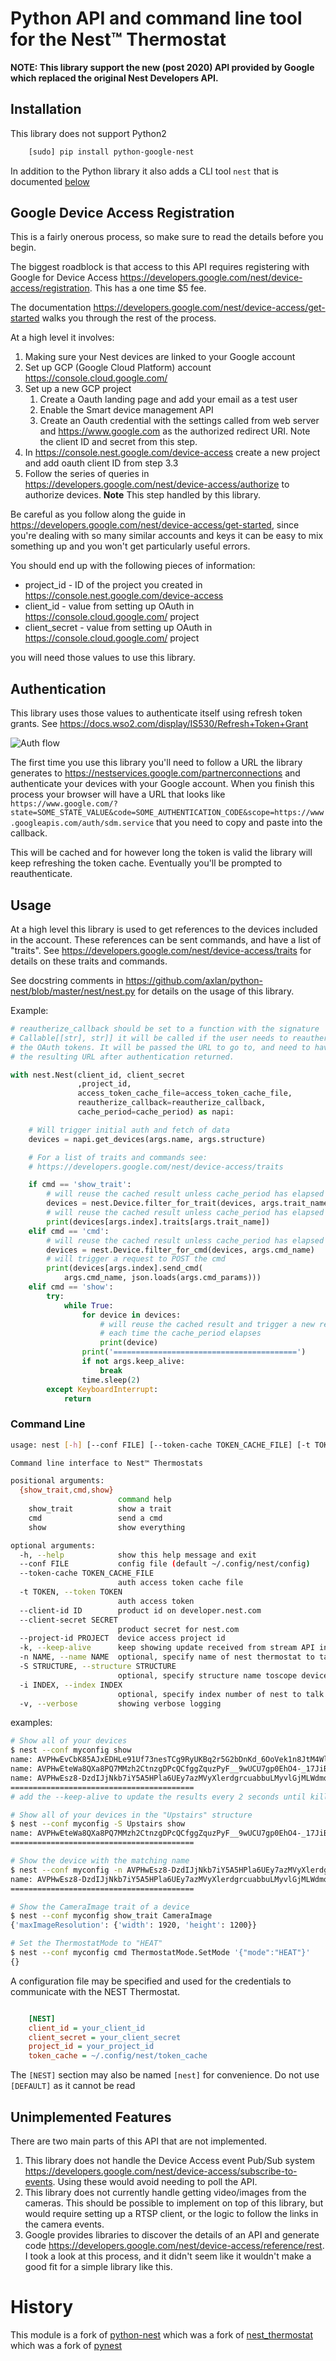 # Python API and command line tool for the Nest™ Thermostat

**NOTE: This library support the new (post 2020) API provided by Google which replaced the original Nest Developers API.**

## Installation

This library does not support Python2

```bash
    [sudo] pip install python-google-nest
```

In addition to the Python library it also adds a CLI tool `nest` that is documented [below](#command-line)

## Google Device Access Registration

This is a fairly onerous process, so make sure to read the details before you begin.

The biggest roadblock is that access to this API requires registering with Google for Device Access <https://developers.google.com/nest/device-access/registration>. This has a one time $5 fee.

The documentation <https://developers.google.com/nest/device-access/get-started> walks you through the rest of the process.

At a high level it involves:

1. Making sure your Nest devices are linked to your Google account
2. Set up GCP (Google Cloud Platform) account <https://console.cloud.google.com/>
3. Set up a new GCP project
    1. Create a Oauth landing page and add your email as a test user
    2. Enable the Smart device management API
    3. Create an Oauth credential with the settings called from web server and https://www.google.com as the authorized redirect URI. Note the client ID and secret from this step.
4. In https://console.nest.google.com/device-access create a new project and add oauth client ID from step 3.3
5. Follow the series of queries in https://developers.google.com/nest/device-access/authorize to authorize devices. **Note** This step handled by this library.

Be careful as you follow along the guide in <https://developers.google.com/nest/device-access/get-started>, since you're dealing with so many similar accounts and keys it can be easy to mix something up and you won't get particularly useful errors.

You should end up with the following pieces of information:
* project_id - ID of the project you created in https://console.nest.google.com/device-access
* client_id - value from setting up OAuth in https://console.cloud.google.com/ project
* client_secret - value from setting up OAuth in https://console.cloud.google.com/ project

you will need those values to use this library.

## Authentication

This library uses those values to authenticate itself using refresh token grants. See <https://docs.wso2.com/display/IS530/Refresh+Token+Grant>

![Auth flow](https://docs.wso2.com/download/attachments/60493896/OAuth%20grant%20types%20-%20refresh-token.png?version=2&modificationDate=1510629793000&api=v2)

The first time you use this library you'll need to follow a URL the library generates to https://nestservices.google.com/partnerconnections and authenticate your devices with your Google account. When you finish this process your browser will have a URL that looks like `https://www.google.com/?state=SOME_STATE_VALUE&code=SOME_AUTHENTICATION_CODE&scope=https://www.googleapis.com/auth/sdm.service` that you need to copy and paste into the callback.

This will be cached and for however long the token is valid the library will keep refreshing the token cache. Eventually you'll be prompted to reauthenticate.

## Usage

At a high level this library is used to get references to the devices included in the account. These references can be sent commands, and have a list of "traits". See <https://developers.google.com/nest/device-access/traits> for details on these traits and commands.

See docstring comments in <https://github.com/axlan/python-nest/blob/master/nest/nest.py> for details on the usage of this library.

Example:

```python
# reautherize_callback should be set to a function with the signature
# Callable[[str], str]] it will be called if the user needs to reautherize
# the OAuth tokens. It will be passed the URL to go to, and need to have
# the resulting URL after authentication returned.

with nest.Nest(client_id, client_secret
               ,project_id,
               access_token_cache_file=access_token_cache_file,
               reautherize_callback=reautherize_callback,
               cache_period=cache_period) as napi:

    # Will trigger initial auth and fetch of data
    devices = napi.get_devices(args.name, args.structure)

    # For a list of traits and commands see:
    # https://developers.google.com/nest/device-access/traits

    if cmd == 'show_trait':
        # will reuse the cached result unless cache_period has elapsed
        devices = nest.Device.filter_for_trait(devices, args.trait_name)
        # will reuse the cached result unless cache_period has elapsed
        print(devices[args.index].traits[args.trait_name])
    elif cmd == 'cmd':
        # will reuse the cached result unless cache_period has elapsed
        devices = nest.Device.filter_for_cmd(devices, args.cmd_name)
        # will trigger a request to POST the cmd
        print(devices[args.index].send_cmd(
            args.cmd_name, json.loads(args.cmd_params)))
    elif cmd == 'show':
        try:
            while True:
                for device in devices:
                    # will reuse the cached result and trigger a new request
                    # each time the cache_period elapses
                    print(device)
                print('=========================================')
                if not args.keep_alive:
                    break
                time.sleep(2)
        except KeyboardInterrupt:
            return
```

### Command Line

```bash
usage: nest [-h] [--conf FILE] [--token-cache TOKEN_CACHE_FILE] [-t TOKEN] [--client-id ID] [--client-secret SECRET] [--project-id PROJECT] [-k] [-n NAME] [-S STRUCTURE] [-i INDEX] [-v] {show_trait,cmd,show} ...

Command line interface to Nest™ Thermostats

positional arguments:
  {show_trait,cmd,show}
                        command help
    show_trait          show a trait
    cmd                 send a cmd
    show                show everything

optional arguments:
  -h, --help            show this help message and exit
  --conf FILE           config file (default ~/.config/nest/config)
  --token-cache TOKEN_CACHE_FILE
                        auth access token cache file
  -t TOKEN, --token TOKEN
                        auth access token
  --client-id ID        product id on developer.nest.com
  --client-secret SECRET
                        product secret for nest.com
  --project-id PROJECT  device access project id
  -k, --keep-alive      keep showing update received from stream API in show and camera-show commands
  -n NAME, --name NAME  optional, specify name of nest thermostat to talk to
  -S STRUCTURE, --structure STRUCTURE
                        optional, specify structure name toscope device actions
  -i INDEX, --index INDEX
                        optional, specify index number of nest to talk to
  -v, --verbose         showing verbose logging
```

examples:

```bash
# Show all of your devices
$ nest --conf myconfig show
name: AVPHwEvCbK85AJxEDHLe91Uf73nesTCg9RyUKBq2r5G2bDnKd_6OoVek1n8JtM4WlGoqsJpCBQkl9ny4oPkTiLith-XSLQ where:Downstairs - THERMOSTAT(<Info: {'customName': ''}>,<Humidity: {'ambientHumidityPercent': 45}>,<Connectivity: {'status': 'ONLINE'}>,<Fan: {}>,<ThermostatMode: {'mode': 'HEAT', 'availableModes': ['HEAT', 'OFF']}>,<ThermostatEco: {'availableModes': ['OFF', 'MANUAL_ECO'], 'mode': 'OFF', 'heatCelsius': 4.4444427, 'coolCelsius': 24.444443}>,<ThermostatHvac: {'status': 'OFF'}>,<Settings: {'temperatureScale': 'CELSIUS'}>,<ThermostatTemperatureSetpoint: {'heatCelsius': 20.44426}>,<Temperature: {'ambientTemperatureCelsius': 22.75}>)
name: AVPHwEteWa8QXa8PQ7MMzh2CtnzgDPcQCfggZquzPyF__9wUCU7gp0EhO4-_17JiB4WlNupsP3dL28TJmA9-GknM6voZPw where:Upstairs - THERMOSTAT(<Info: {'customName': ''}>,<Humidity: {'ambientHumidityPercent': 44}>,<Connectivity: {'status': 'ONLINE'}>,<Fan: {}>,<ThermostatMode: {'mode': 'HEAT', 'availableModes': ['HEAT', 'OFF']}>,<ThermostatEco: {'availableModes': ['OFF', 'MANUAL_ECO'], 'mode': 'OFF', 'heatCelsius': 4.4444427, 'coolCelsius': 24.444443}>,<ThermostatHvac: {'status': 'OFF'}>,<Settings: {'temperatureScale': 'CELSIUS'}>,<ThermostatTemperatureSetpoint: {'heatCelsius': 20.44426}>,<Temperature: {'ambientTemperatureCelsius': 24.809998}>)
name: AVPHwEsz8-DzdIJjNkb7iY5A5HPla6UEy7azMVyXlerdgrcuabbuLMyvlGjMLWdmqtydqtXHWfx7GHmHMaVKSDysceL4XA where:Downstairs - DOORBELL(<Info: {'customName': ''}>,<CameraLiveStream: {'maxVideoResolution': {'width': 640, 'height': 480}, 'videoCodecs': ['H264'], 'audioCodecs': ['AAC']}>,<CameraImage: {'maxImageResolution': {'width': 1920, 'height': 1200}}>,<CameraPerson: {}>,<CameraSound: {}>,<CameraMotion: {}>,<CameraEventImage: {}>)
=========================================
# add the --keep-alive to update the results every 2 seconds until killed with keyboard interrupt

# Show all of your devices in the "Upstairs" structure
$ nest --conf myconfig -S Upstairs show
name: AVPHwEteWa8QXa8PQ7MMzh2CtnzgDPcQCfggZquzPyF__9wUCU7gp0EhO4-_17JiB4WlNupsP3dL28TJmA9-GknM6voZPw where:Upstairs - THERMOSTAT(<Info: {'customName': ''}>,<Humidity: {'ambientHumidityPercent': 44}>,<Connectivity: {'status': 'ONLINE'}>,<Fan: {}>,<ThermostatMode: {'mode': 'HEAT', 'availableModes': ['HEAT', 'OFF']}>,<ThermostatEco: {'availableModes': ['OFF', 'MANUAL_ECO'], 'mode': 'OFF', 'heatCelsius': 4.4444427, 'coolCelsius': 24.444443}>,<ThermostatHvac: {'status': 'OFF'}>,<Settings: {'temperatureScale': 'CELSIUS'}>,<ThermostatTemperatureSetpoint: {'heatCelsius': 20.44426}>,<Temperature: {'ambientTemperatureCelsius': 24.809998}>)
=========================================

# Show the device with the matching name
$ nest --conf myconfig -n AVPHwEsz8-DzdIJjNkb7iY5A5HPla6UEy7azMVyXlerdgrcuabbuLMyvlGjMLWdmqtydqtXHWfx7GHmHMaVKSDysceL4XA show
name: AVPHwEsz8-DzdIJjNkb7iY5A5HPla6UEy7azMVyXlerdgrcuabbuLMyvlGjMLWdmqtydqtXHWfx7GHmHMaVKSDysceL4XA where:Downstairs - DOORBELL(<Info: {'customName': ''}>,<CameraLiveStream: {'maxVideoResolution': {'width': 640, 'height': 480}, 'videoCodecs': ['H264'], 'audioCodecs': ['AAC']}>,<CameraImage: {'maxImageResolution': {'width': 1920, 'height': 1200}}>,<CameraPerson: {}>,<CameraSound: {}>,<CameraMotion: {}>,<CameraEventImage: {}>)
=========================================

# Show the CameraImage trait of a device
$ nest --conf myconfig show_trait CameraImage
{'maxImageResolution': {'width': 1920, 'height': 1200}}

# Set the ThermostatMode to "HEAT"
$ nest --conf myconfig cmd ThermostatMode.SetMode '{"mode":"HEAT"}'
{}
```

A configuration file may be specified and used for the credentials to communicate with the NEST Thermostat.

```ini

    [NEST]
    client_id = your_client_id
    client_secret = your_client_secret
    project_id = your_project_id
    token_cache = ~/.config/nest/token_cache
```

The `[NEST]` section may also be named `[nest]` for convenience. Do not use `[DEFAULT]` as it cannot be read

## Unimplemented Features

There are two main parts of this API that are not implemented.

1. This library does not handle the Device Access event Pub/Sub system <https://developers.google.com/nest/device-access/subscribe-to-events>. Using these would avoid needing to poll the API.
2. This library does not currently handle getting video/images from the cameras. This should be possible to implement on top of this library, but would require setting up a RTSP client, or the logic to follow the links in the camera events.
3. Google provides libraries to discover the details of an API and generate code <https://developers.google.com/nest/device-access/reference/rest>. I took a look at this process, and it didn't seem like it wouldn't make a good fit for a simple library like this.

History
=======
This module is a fork of [python-nest](https://github.com/jkoelker/python-nest)
which was a fork of [nest_thermostat](https://github.com/FiloSottile/nest_thermostat)
which was a fork of [pynest](https://github.com/smbaker/pynest)
